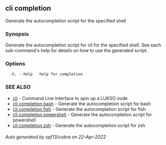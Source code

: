 ## cli completion

Generate the autocompletion script for the specified shell

### Synopsis

Generate the autocompletion script for cli for the specified shell.
See each sub-command's help for details on how to use the generated script.


### Options

```
  -h, --help   help for completion
```

### SEE ALSO

* [cli](cli.md)	 - Command Line Interface to spin up a LUKSO node
* [cli completion bash](cli_completion_bash.md)	 - Generate the autocompletion script for bash
* [cli completion fish](cli_completion_fish.md)	 - Generate the autocompletion script for fish
* [cli completion powershell](cli_completion_powershell.md)	 - Generate the autocompletion script for powershell
* [cli completion zsh](cli_completion_zsh.md)	 - Generate the autocompletion script for zsh

###### Auto generated by spf13/cobra on 22-Apr-2022
